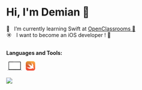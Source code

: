 # Hi, I'm Demian 👋

🌱 &zwnj; &zwnj; I’m currently learning Swift at <a href="https://openclassrooms.com/fr/paths/501-developpeur-dapplication-ios)">OpenClassrooms 🚀</a>
<br>
☀ &zwnj; &zwnj; I want to become an iOS developer ! 📱
<br />
<br />

**Languages and Tools:**

<img height="25" src="https://github.com/Demian-Wicky/Demian-Wicky/blob/master/img/macbook.png"> &zwnj; &zwnj; <img height="25" src="https://github.com/Demian-Wicky/Demian-Wicky/blob/master/img/swift.png">

<img align="center" src="https://github-readme-stats.vercel.app/api/top-langs/?username=Demian-Wicky&layout=compact&theme=" />

<!--
https://github.com/Demian-Wicky/Demian-Wicky/blob/master/img/swift.png


<img height="25" src="https://github.com/Demian-Wicky/Demian-Wicky/blob/master/img/ruby.svg"> &zwnj; &zwnj; <img height="25" src="https://github.com/Demian-Wicky/Demian-Wicky/blob/master/img/rails.png"> &zwnj; &zwnj; <img height="30" src="https://github.com/Demian-Wicky/Demian-Wicky/blob/master/img/html.png"> &zwnj; &zwnj; <img height="30" src="https://github.com/Demian-Wicky/Demian-Wicky/blob/master/img/css.png"> &zwnj; &zwnj; <img height="25" src="https://github.com/Demian-Wicky/Demian-Wicky/blob/master/img/javascript.svg"> &zwnj; &zwnj; <img height="25" src="https://github.com/Demian-Wicky/Demian-Wicky/blob/master/img/bootstrap.png"> &zwnj; &zwnj; <img height="25" src="https://github.com/Demian-Wicky/Demian-Wicky/blob/master/img/macbook.png">


<img align="center" src="https://github-readme-stats.vercel.app/api/top-langs/?username=Demian-Wicky&layout=compact&theme=aura_dark" />


Here are some ideas to get you started:
### Hi there, I'm [Demian!](https://anuraghazra.github.io) 👋
- 🔭 I’m currently working on ...
- 🌱 I’m currently learning ...
- 👯 I’m looking to collaborate on ...
- 🤔 I’m looking for help with ...
- 💬 Ask me about ...
- 📫 How to reach me: ...
- 😄 Pronouns: ...
- ⚡ Fun fact: ...
-->
